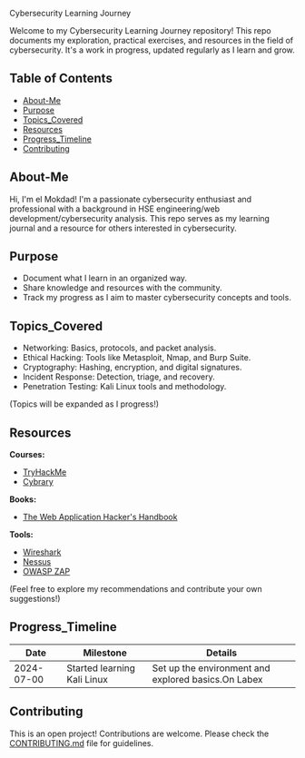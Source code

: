 Cybersecurity Learning Journey

Welcome to my Cybersecurity Learning Journey repository! This repo documents my exploration, practical exercises, and resources in the field of cybersecurity. It's a work in progress, updated regularly as I learn and grow.

## Table of Contents

* [About-Me](#about-me)
* [Purpose](#purpose)
* [Topics_Covered](#topics_covered)
* [Resources](#resources)
* [Progress_Timeline](#progress_timeline)
* [Contributing](#contributing)

## About-Me

Hi, I'm el Mokdad! I'm a passionate cybersecurity enthusiast and professional with a background in HSE engineering/web development/cybersecurity analysis. This repo serves as my learning journal and a resource for others interested in cybersecurity.

## Purpose  

* Document what I learn in an organized way.
* Share knowledge and resources with the community.
* Track my progress as I aim to master cybersecurity concepts and tools.

## Topics_Covered

* Networking: Basics, protocols, and packet analysis.
* Ethical Hacking: Tools like Metasploit, Nmap, and Burp Suite.
* Cryptography: Hashing, encryption, and digital signatures.
* Incident Response: Detection, triage, and recovery.
* Penetration Testing: Kali Linux tools and methodology.

(Topics will be expanded as I progress!)

## Resources  

**Courses:**
* [TryHackMe](https://tryhackme.com/)
* [Cybrary](https://www.cybrary.it/)

**Books:**
* [The Web Application Hacker's Handbook](https://www.amazon.com/Web-Application-Hackers-Handbook-Exploring-Black-Box-Security-Testing/dp/1593271441)

**Tools:**
* [Wireshark](https://www.wireshark.org/)
* [Nessus](https://www.tenable.com/products/nessus)
* [OWASP ZAP](https://owasp.org/www-project-zap/)

(Feel free to explore my recommendations and contribute your own suggestions!)

## Progress_Timeline  

| Date       | Milestone                   | Details                                     |
| ---------- | --------------------------- | ------------------------------------------- |
| 2024-07-00 | Started learning Kali Linux | Set up the environment and explored basics.On Labex|

## Contributing  

This is an open project! Contributions are welcome. Please check the [CONTRIBUTING.md](CONTRIBUTING.md) file for guidelines.
